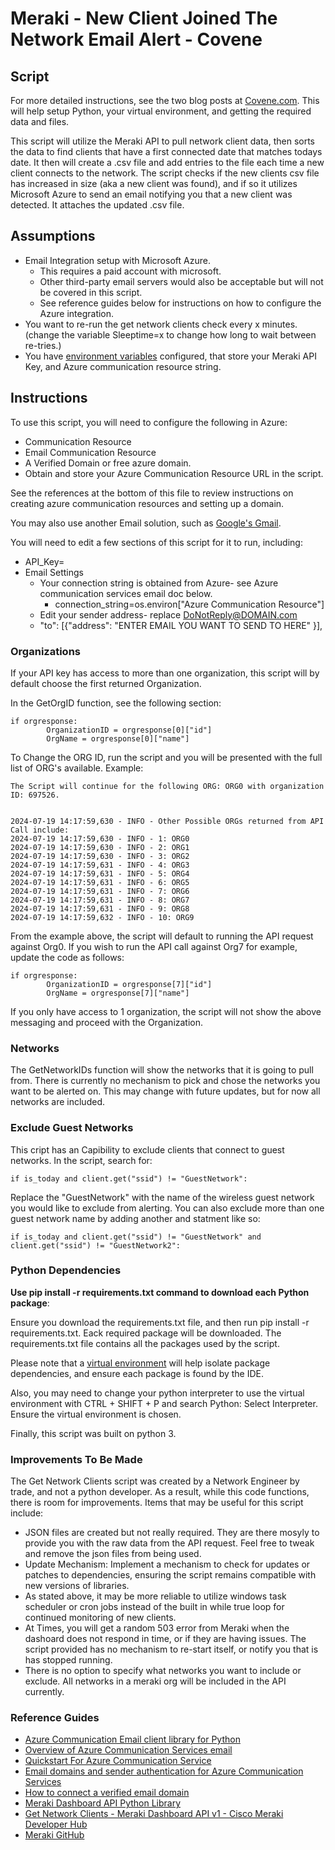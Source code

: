 #  Meraki - New Client Joined The Network Email Alert - Covene
## Script
For more detailed instructions, see the two blog posts at [Covene.com](https://covene.com/gather-network-clients-pt-1/). This will help setup Python, your virtual environment, and getting the required data and files.

This script will utilize the Meraki API to pull network client data, then sorts the data to find clients that have a first connected date that matches todays date. It then will create a .csv file and add entries to the file each time a new client connects to the network. The script checks if the new clients csv file has increased in size (aka a new client was found), and if so it utilizes Microsoft Azure to send an email notifying you that a new client was detected. It attaches the updated .csv file. 

## Assumptions

- Email Integration setup with Microsoft Azure.
    - This requires a paid account with microsoft.
    - Other third-party email servers would also be acceptable but will not be covered in this script. 
    - See reference guides below for instructions on how to configure the Azure integration.
- You want to re-run the get network clients check every x minutes. (change the variable Sleeptime=x to change how long to wait between re-tries.) 
- You have [environment variables](https://www.freecodecamp.org/news/python-env-vars-how-to-get-an-environment-variable-in-python/) configured, that store your Meraki API Key, and Azure communication resource string. 

## Instructions
 To use this script, you will  need to configure the following in Azure:
- Communication Resource
- Email Communication Resource
- A Verified Domain or free azure domain.
- Obtain and store your Azure Communication Resource URL in the script.

See the references at the bottom of this file to review instructions on creating azure communication resources and setting up a domain. 

You may also use another Email solution, such as [Google's Gmail](https://mailtrap.io/blog/python-send-email-gmail/).


 You will need to edit a few sections of this script for it to run, including:
- API_Key=
- Email Settings
    - Your connection string is obtained from Azure- see Azure communication services email doc below.
        - connection_string=os.environ["Azure Communication Resource"] 
    - Edit your sender address- replace DoNotReply@DOMAIN.com
    - "to": [{"address": "ENTER EMAIL YOU WANT TO SEND TO HERE" }],


### Organizations
If your API key has access to more than one organization, this script will by default choose the first returned Organization. 

In the GetOrgID function, see the following section:

    if orgresponse:
            OrganizationID = orgresponse[0]["id"]
            OrgName = orgresponse[0]["name"]

To Change the ORG ID, run the script and you will be presented with the full list of ORG's available. Example:

    The Script will continue for the following ORG: ORG0 with organization ID: 697526.


    2024-07-19 14:17:59,630 - INFO - Other Possible ORGs returned from API Call include:
    2024-07-19 14:17:59,630 - INFO - 1: ORG0
    2024-07-19 14:17:59,630 - INFO - 2: ORG1
    2024-07-19 14:17:59,630 - INFO - 3: ORG2
    2024-07-19 14:17:59,631 - INFO - 4: ORG3
    2024-07-19 14:17:59,631 - INFO - 5: ORG4
    2024-07-19 14:17:59,631 - INFO - 6: ORG5
    2024-07-19 14:17:59,631 - INFO - 7: ORG6
    2024-07-19 14:17:59,631 - INFO - 8: ORG7
    2024-07-19 14:17:59,631 - INFO - 9: ORG8
    2024-07-19 14:17:59,632 - INFO - 10: ORG9


From the example above, the script will default to running the API request against Org0. If you wish to run the API call against Org7 for example, update the code as follows: 

    if orgresponse:
            OrganizationID = orgresponse[7]["id"]
            OrgName = orgresponse[7]["name"]

If you only have access to 1 organization, the script will not show the above messaging and proceed with the Organization.

### Networks
The GetNetworkIDs function will show the networks that it is going to pull from. There is currently no mechanism to pick and chose the networks you want to be alerted on. This may change with future updates, but for now all networks are included. 


### Exclude Guest Networks
This cript has an Capibility to exclude clients that connect to guest networks. In the script, search for: 

    if is_today and client.get("ssid") != "GuestNetwork":

Replace the "GuestNetwork" with the name of the wireless guest network you would like to exclude from alerting. You can also exclude more than one guest network name by adding another and statment like so:

    if is_today and client.get("ssid") != "GuestNetwork" and client.get("ssid") != "GuestNetwork2":


### Python Dependencies
**Use pip install -r requirements.txt command to download each Python package**:

Ensure you download the requirements.txt file, and then run pip install -r requirements.txt. Eack required package will be downloaded. The requirements.txt file contains all the packages used by the script. 

Please note that a [virtual environment](https://docs.python.org/3/library/venv.html) will help isolate package dependencies, and ensure each package is found by the IDE.

Also, you may need to change your python interpreter to use the virtual environment with CTRL + SHIFT + P and search Python: Select Interpreter. Ensure the virtual environment is chosen. 

Finally, this script was built on python 3. 

### Improvements To Be Made
The Get Network Clients script was created by a Network Engineer by trade, and not a python developer. As a result, while this code functions, there is room for improvements. Items that may be useful for this script include:
- JSON files are created but not really required. They are there mosyly to provide you with the raw data from the API request. Feel free to tweak and remove the json files from being used. 
- Update Mechanism: Implement a mechanism to check for updates or patches to dependencies, ensuring the script remains compatible with new versions of libraries.
- As stated above, it may be more reliable to utilize windows task scheduler or cron jobs instead of the built in while true loop for continued monitoring of new clients.
- At Times, you will get a random 503 error from Meraki when the dashoard does not respond in time, or if they are having issues. The script provided has no mechanism to re-start itself, or notify you that is has stopped running. 
- There is no option to specify what networks you want to include or exclude. All networks in a meraki org will be included in the API currently. 



### Reference Guides
- [Azure Communication Email client library for Python](https://learn.microsoft.com/en-us/python/api/overview/azure/communication-email-readme?view=azure-python/)
- [Overview of Azure Communication Services email](https://learn.microsoft.com/en-us/azure/communication-services/concepts/email/email-overview)
- [Quickstart For Azure Communication Service](https://learn.microsoft.com/en-us/azure/communication-services/quickstarts/email/create-email-communication-resource?pivots=platform-azp)
- [Email domains and sender authentication for Azure Communication Services](https://learn.microsoft.com/en-us/azure/communication-services/concepts/email/email-domain-and-sender-authentication)
- [How to connect a verified email domain](https://learn.microsoft.com/en-us/azure/communication-services/quickstarts/email/connect-email-communication-resource?pivots=azure-portal)
- [Meraki Dashboard API Python Library](https://developer.cisco.com/meraki/api-v1/python/)
- [Get Network Clients - Meraki Dashboard API v1 - Cisco Meraki Developer Hub](https://developer.cisco.com/meraki/api-v1/get-network-clients/)
- [Meraki GitHub](https://github.com/meraki/dashboard-api-python/blob/main/README.md)
